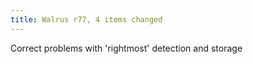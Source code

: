 ```yaml
---
title: Walrus r77, 4 items changed
---
```


Correct problems with 'rightmost' detection and storage
